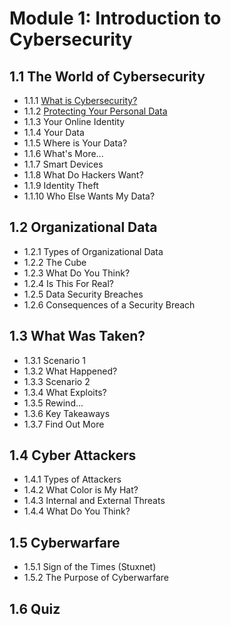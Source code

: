 # Module 1: Introduction to Cybersecurity
## 1.1 The World of Cybersecurity
- 1.1.1 [What is Cybersecurity?](https://github.com/KailaniBailey/CISCO-Cyber-Security/blob/main/Module%201:%20Introduction%20to%20Cybersecurity/1.1.1%20What%20is%20Cybersecurity%3F/README.md)
- 1.1.2 [Protecting Your Personal Data](https://github.com/KailaniBailey/CISCO-Cyber-Security/blob/main/Module%201:%20Introduction%20to%20Cybersecurity/1.1.2%20Protecting%20Your%20Personal%20Data/README.md)
- 1.1.3 Your Online Identity
- 1.1.4 Your Data
- 1.1.5 Where is Your Data?
- 1.1.6 What's More...
- 1.1.7 Smart Devices
- 1.1.8 What Do Hackers Want?
- 1.1.9 Identity Theft
- 1.1.10 Who Else Wants My Data?
## 1.2 Organizational Data
- 1.2.1 Types of Organizational Data
- 1.2.2 The Cube
- 1.2.3 What Do You Think?
- 1.2.4 Is This For Real?
- 1.2.5 Data Security Breaches
- 1.2.6 Consequences of a Security Breach
## 1.3 What Was Taken?
- 1.3.1 Scenario 1
- 1.3.2 What Happened?
- 1.3.3 Scenario 2
- 1.3.4 What Exploits?
- 1.3.5 Rewind...
- 1.3.6 Key Takeaways
- 1.3.7 Find Out More
## 1.4 Cyber Attackers
- 1.4.1 Types of Attackers
- 1.4.2 What Color is My Hat?
- 1.4.3 Internal and External Threats
- 1.4.4 What Do You Think?
## 1.5 Cyberwarfare
- 1.5.1 Sign of the Times (Stuxnet)
- 1.5.2 The Purpose of Cyberwarfare
## 1.6 Quiz
